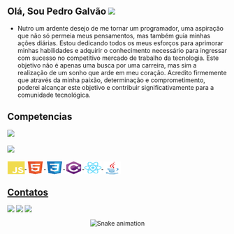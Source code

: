 ## Olá, Sou Pedro Galvão <img src="https://i.pinimg.com/originals/de/87/17/de8717cb44f82e7305d97de272ef6c31.gif" width="30"> 

- Nutro um ardente desejo de me tornar um programador, uma aspiração que não só permeia meus pensamentos, mas também guia minhas ações diárias. Estou dedicando todos os meus esforços para aprimorar minhas habilidades e adquirir o conhecimento necessário para ingressar com sucesso no competitivo mercado de trabalho da tecnologia. Este objetivo não é apenas uma busca por uma carreira, mas sim a realização de um sonho que arde em meu coração. Acredito firmemente que através da minha paixão, determinação e comprometimento, poderei alcançar este objetivo e contribuir significativamente para a comunidade tecnológica.

<div>
  <H2>Competencias</H1>
  <a href="https://github.com/GaussKd0">
  <img height="180em" src="https://github-readme-stats.vercel.app/api?username=GaussKd0&show_icons=true&theme=radical&include_all_commits=true&count_private=true"/>
  <br>
  <br>
  <img height="180em" src="https://github-readme-stats.vercel.app/api/top-langs/?username=GaussKd0&layout=compact&langs_count=7&theme=radical"/>
</div>
  
<div style="display: inline_block"><br>
  <img align="center" alt="Gauss-Js" height="30" width="40" src="https://raw.githubusercontent.com/devicons/devicon/master/icons/javascript/javascript-plain.svg">
  <img align="center" alt="Gauss-HTML" height="30" width="40" src="https://raw.githubusercontent.com/devicons/devicon/master/icons/html5/html5-original.svg">
  <img align="center" alt="Gauss-CSS" height="30" width="40" src="https://raw.githubusercontent.com/devicons/devicon/master/icons/css3/css3-original.svg">
  <img align="center" alt="Gauss-Csharp" height="30" width="40" src="https://raw.githubusercontent.com/devicons/devicon/master/icons/csharp/csharp-original.svg">
  <img align="center" alt="Gauss-React" height="30" width="40" src="https://raw.githubusercontent.com/devicons/devicon/master/icons/react/react-original.svg">
  <img align="center" alt="Gauss-Java" height="30" width="40" src="https://raw.githubusercontent.com/devicons/devicon/master/icons/java/java-original.svg">
</div>
  
  ##
   
<div> 
    <h2>Contatos</h1>
   <a href="https://www.linkedin.com/in/pedro-galv%C3%A3o-95a12b239/" target="_blank"><img src="https://img.shields.io/badge/-LinkedIn-%230077B5?style=for-the-badge&logo=linkedin&logoColor=white" target="_blank"></a> 
     <a href="https://www.instagram.com/gausskd0" target="_blank"><img src="https://img.shields.io/badge/-Instagram-%23E4405F?style=for-the-badge&logo=instagram&logoColor=white" target="_blank"></a>
   <a href="https://www.youtube.com/channel/UC_-uuuZbY0AAt9CViNzvc-Q" target="_blank"><img src="https://img.shields.io/badge/YouTube-FF0000?style=for-the-badge&logo=youtube&logoColor=white" target="_blank"></a>
</div>

<div align="center">
    <p align="center">
    <img src="https://github.com/GaussKd0/GaussKd0/blob/output/github-contribution-grid-snake.svg" alt="Snake animation" />
  </p>
</div>
